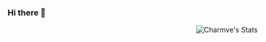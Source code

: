 ### Hi there 👋

<a href="https://github.com/z-juln">
  <img align="right" src="https://github-readme-stats.vercel.app/api?username=ChoshimWy&show_icons=true&hide_title=false&theme=tokyonight" alt="Charmve's Stats">
  <!-- &hide=issues
  <img src="https://github-readme-stats.vercel.app/api?username=z-juln&hide=issues&title_color=333&text_color=777&theme=tokyonight" alt="Charmve's Stats" >
  -->
</a>

<!--
**ChoshimWy/ChoshimWy** is a ✨ _special_ ✨ repository because its `README.md` (this file) appears on your GitHub profile.

Here are some ideas to get you started:

- 🔭 I’m currently working on ...
- 🌱 I’m currently learning ...
- 👯 I’m looking to collaborate on ...
- 🤔 I’m looking for help with ...
- 💬 Ask me about ...
- 📫 How to reach me: ...
- 😄 Pronouns: ...
- ⚡ Fun fact: ...
-->

